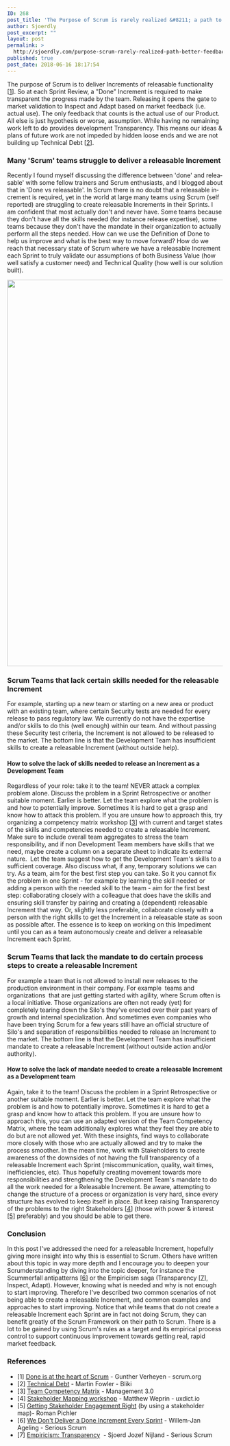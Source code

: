 ```yaml
---
ID: 268
post_title: 'The Purpose of Scrum is rarely realized &#8211; a path to better feedback'
author: Sjoerdly
post_excerpt: ""
layout: post
permalink: >
  http://sjoerdly.com/purpose-scrum-rarely-realized-path-better-feedback/
published: true
post_date: 2018-06-16 18:17:54
---
```

The purpose of Scrum is to deliver Increments of releasable functionality [<a href="https://www.scrum.org/resources/blog/done-heart-scrum">1</a>]. So at each Sprint Review, a "Done" Increment is required to make transparent the progress made by the team. Releasing it opens the gate to market validation to Inspect and Adapt based on market feedback (i.e. actual use). The only feedback that counts is the actual use of our Product. All else is just hypothesis or worse, assumption. While having no remaining work left to do provides development Transparency. This means our ideas &amp; plans of future work are not impeded by hidden loose ends and we are not building up Technical Debt [<a href="https://www.martinfowler.com/bliki/TechnicalDebt.html">2</a>].
<h3 lang="nl">Many 'Scrum' teams struggle to deliver a releasable Increment</h3>
<span lang="nl">Recently I found myself discussing the difference between 'done' and releasable' with some fellow trainers and Scrum enthusiasts, and I blogged about that in 'Done vs releasable'. In Scrum there is no doubt that a releasable increment is required, yet in the world at large many teams using Scrum (self reported) are struggling to create releasable Increments in their Sprints.</span><span lang="en-US"> I am confident that most actually don't and never have. Some teams because they don't have all the skills needed (for instance release expertise), some teams because they don't have the mandate in their organization to actually perform all the steps needed. How can we use the Definition of Done to help us improve and what is the best way to move forward? How do we reach that necessary state of Scrum where we have a releasable Increment each Sprint to truly validate our assumptions of both Business Value (how well satisfy a customer need) and Technical Quality (how well is our solution built). </span>

<a href="http://sjoerdly.com/wp/wp-content/uploads/2018/06/growing-to-releasable-increment.png"><img src="http://sjoerdly.com/wp/wp-content/uploads/2018/06/growing-to-releasable-increment.png" alt="" width="1954" height="900" /></a>
<h3>Scrum Teams that lack certain skills needed for the releasable Increment</h3>
For example, starting up a new team or starting on a new area or product with an existing team, where certain Security tests are needed for every release to pass regulatory law. We currently do not have the expertise and/or skills to do this (well enough) within our team. And without passing these Security test criteria, the Increment is not allowed to be released to the market. The bottom line is that the Development Team has insufficient skills to create a releasable Increment (without outside help).
<h4>How to solve the lack of skills needed to release an Increment as a Development Team</h4>
Regardless of your role: take it to the team! NEVER attack a complex problem alone. Discuss the problem in a Sprint Retrospective or another suitable moment. Earlier is better. Let the team explore what the problem is and how to potentially improve. Sometimes it is hard to get a grasp and know how to attack this problem. If you are unsure how to approach this, try organizing a competency matrix workshop [<a href="https://management30.com/practice/competency-matrix/">3</a>] with current and target states of the skills and competencies needed to create a releasable Increment. Make sure to include overall team aggregates to stress the team responsibility, and if non Development Team members have skills that we need, maybe create a column on a separate sheet to indicate its external nature.  Let the team suggest how to get the Development Team's skills to a sufficient coverage. Also discuss what, if any, temporary solutions we can try. As a team, aim for the best first step you can take. So it you cannot fix the problem in one Sprint - for example by learning the skill needed or adding a person with the needed skill to the team - aim for the first best step: collaborating closely with a colleague that does have the skills and ensuring skill transfer by pairing and creating a (dependent) releasable Increment that way. Or, slightly less preferable, collaborate closely with a person with the right skills to get the Increment in a releasable state as soon as possible after. The essence is to keep on working on this Impediment until you can as a team autonomously create and deliver a releasable Increment each Sprint.
<h3>Scrum Teams that lack the mandate to do certain process steps to create a releasable Increment</h3>
For example a team that is not allowed to install new releases to the production environment in their company. For example  teams and organizations  that are just getting started with agility, where Scrum often is a local initiative. Those organizations are often not ready (yet) for completely tearing down the Silo's they've erected over their past years of growth and internal specialization. And sometimes even companies who have been trying Scrum for a few years still have an official structure of Silo's and separation of responsibilities needed to release an Increment to the market. The bottom line is that the Development Team has insufficient mandate to create a releasable Increment (without outside action and/or authority).
<h4>How to solve the lack of mandate needed to create a releasable Increment as a Development team</h4>
Again, take it to the team! Discuss the problem in a Sprint Retrospective or another suitable moment. Earlier is better. Let the team explore what the problem is and how to potentially improve. Sometimes it is hard to get a grasp and know how to attack this problem. If you are unsure how to approach this, you can use an adapted version of the Team Competency Matrix, where the team additionally explores what they feel they are able to do but are not allowed yet. With these insights, find ways to collaborate more closely with those who are actually allowed and try to make the process smoother. In the mean time, work with Stakeholders to create awareness of the downsides of not having the full transparency of a releasable Increment each Sprint (miscommunication, quality, wait times, inefficiencies, etc). Thus hopefully creating movement towards more responsibilities and strengthening the Development Team's mandate to do all the work needed for a Releasable Increment. Be aware, attempting to change the structure of a process or organization is very hard, since every structure has evolved to keep itself in place. But keep raising Transparency of the problems to the right Stakeholders [<a href="https://uxdict.io/design-thinking-stakeholder-maps-6a68b0577064">4</a>] (those with power &amp; interest [<a href="https://www.romanpichler.com/blog/stakeholder-engagement-analysis-power-interest-grid/">5</a>] preferably) and you should be able to get there.
<h3>Conclusion</h3>
In this post I've addressed the need for a releasable Increment, hopefully giving more insight into why this is essential to Scrum. Others have written about this topic in way more depth and I encourage you to deepen your Scrumderstanding by diving into the topic deeper, for instance the Scummerfall antipatterns [<a href="https://medium.com/serious-scrum/we-dont-deliver-a-working-increment-every-sprint-edc0c023be0a">6</a>] or the Empiricism saga (Transparency [<a href="https://medium.com/serious-scrum/empiricism-transparency-33adad8fbba2">7</a>], Inspect, Adapt). However, knowing what is needed and why is not enough to start improving. Therefore I've described two common scenarios of not being able to create a releasable Increment, and common examples and approaches to start improving. Notice that while teams that do not create a releasable Increment each Sprint are in fact not doing Scrum, they can benefit greatly of the Scrum Framework on their path to Scrum. There is a lot to be gained by using Scrum's rules as a target and its empirical process control to support continuous improvement towards getting real, rapid market feedback.
<h3>References</h3>
<ul>
 	<li><span lang="nl">[1] </span><a href="https://www.scrum.org/resources/blog/done-heart-scrum"><span lang="en-US">Done is at the heart of Scrum</span></a><span lang="nl"> - </span><span lang="en-US">Gunther Verheyen - </span><span lang="nl">scrum.org</span></li>
 	<li><span lang="nl">[2] </span><a href="https://www.martinfowler.com/bliki/TechnicalDebt.html"><span lang="en-US">Technical Debt</span></a><span lang="nl"> - Martin Fowler - Bliki</span></li>
 	<li>[3] <a href="https://management30.com/practice/competency-matrix/">Team Competency Matrix</a> - Management 3.0</li>
 	<li>[4] <a href="https://uxdict.io/design-thinking-stakeholder-maps-6a68b0577064">Stakeholder Mapping workshop</a> - Matthew Weprin - uxdict.io</li>
 	<li>[5] <a href="https://www.romanpichler.com/blog/stakeholder-engagement-analysis-power-interest-grid/">Getting Stakeholder Engagement Right</a> (by using a stakeholder map)- Roman Pichler</li>
 	<li>[6] <a href="https://medium.com/serious-scrum/we-dont-deliver-a-working-increment-every-sprint-edc0c023be0a">We Don't Deliver a Done Increment Every Sprint</a> - Willem-Jan Ageling - Serious Scrum</li>
 	<li>[7] <a href="https://medium.com/serious-scrum/empiricism-transparency-33adad8fbba2">Empiricism: Transparency</a>  - Sjoerd Jozef Nijland - Serious Scrum</li>
</ul>